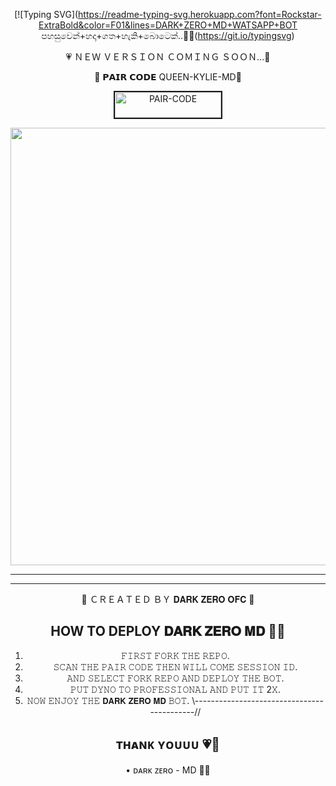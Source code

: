 
<div align="center">

     
 [![Typing SVG](https://readme-typing-svg.herokuapp.com?font=Rockstar-ExtraBold&color=F01&lines=DARK+ZERO+MD+WATSAPP+BOT පහසුවෙන්+හදා+ගත+හැකි+බොටෙක්..🙂💗(https://git.io/typingsvg)

💗 ＮＥＷ ＶＥＲＳＩＯＮ ＣＯＭＩＮＧ ＳＯＯＮ...💫

💃 𝗣𝗔𝗜𝗥 𝗖𝗢𝗗𝗘 QUEEN-KYLIE-MD💛

<a href="https://pair-web-public.koyeb.app/"><img src="https://i.ibb.co/5BGSVZw/pair-code-btn-zusyco.png" alt="PAIR-CODE" border="2" width="170" height="41" ></a>


  <p align="center">
<a href="https://github.com/navinofc44/DARK-ZERO-MD/new/main">
    <img src="https://telegra.ph/file/7e1f9a45d326abc34d161.jpg"  width="700px">
</a>
<hr>

<hr>

👿 ＣＲＥＡＴＥＤ ＢＹ 𝐃𝐀𝐑𝐊 𝐙𝐄𝐑𝐎 𝐎𝐅𝐂 💫

## HOW TO DEPLOY 𝐃𝐀𝐑𝐊 𝐙𝐄𝐑𝐎 𝐌𝐃 👨‍💻

1) 𝙵𝙸𝚁𝚂𝚃 𝙵𝙾𝚁𝙺 𝚃𝙷𝙴 𝚁𝙴𝙿𝙾.
2) 𝚂𝙲𝙰𝙽 𝚃𝙷𝙴 𝙿𝙰𝙸𝚁 𝙲𝙾𝙳𝙴 𝚃𝙷𝙴𝙽 𝚆𝙸𝙻𝙻 𝙲𝙾𝙼𝙴 𝚂𝙴𝚂𝚂𝙸𝙾𝙽 𝙸𝙳.
4) 𝙰𝙽𝙳 𝚂𝙴𝙻𝙴𝙲𝚃 𝙵𝙾𝚁𝙺 𝚁𝙴𝙿𝙾 𝙰𝙽𝙳 𝙳𝙴𝙿𝙻𝙾𝚈 𝚃𝙷𝙴 𝙱𝙾𝚃.
5) 𝙿𝚄𝚃 𝙳𝚈𝙽𝙾 𝚃𝙾 𝙿𝚁𝙾𝙵𝙴𝚂𝚂𝙸𝙾𝙽𝙰𝙻 𝙰𝙽𝙳 𝙿𝚄𝚃 𝙸𝚃 2𝚇.
6) 𝙽𝙾𝚆 𝙴𝙽𝙹𝙾𝚈 𝚃𝙷𝙴 𝗗𝗔𝗥𝗞 𝗭𝗘𝗥𝗢 𝗠𝗗 𝙱𝙾𝚃.
\\-------------------------------------------//
## ᴛʜᴀɴᴋ ʏᴏᴜᴜᴜ 💗🙂

• ᴅᴀʀᴋ ᴢᴇʀᴏ - MD 📍💯

